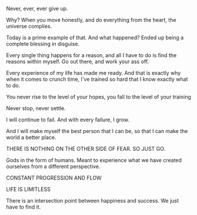 Never, ever, ever give up.

Why? When you move honestly, and do everything from the heart, the universe complies.

Today is a prime example of that. And what happened? Ended up being a complete blessing in disguise.

Every single thing happens for a reason, and all I have to do is find the reasons within myself. Go out there, and work your ass off.

Every experience of my life has made me ready. And that is exactly why when it comes to crunch time, I've trained so hard that I know exactly what to do.

You never rise to the level of your hopes, you fall to the level of your training

Never stop, never settle.

I will continue to fail. And with every failure, I grow.

And I will make myself the best person that I can be, so that I can make the world a better place.

THERE IS NOTHING ON THE OTHER SIDE OF FEAR. SO JUST GO.

Gods in the form of humans. Meant to experience what we have created ourselves from a different perspective.

CONSTANT PROGRESSION AND FLOW

LIFE IS LIMITLESS

There is an intersection point between happiness and success. We just have to find it.
